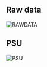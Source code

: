 ## Raw data

![RAWDATA](https://user-images.githubusercontent.com/32161958/87297813-045eef80-c544-11ea-8e40-d6067db3048d.png)

## PSU

![PSU](https://user-images.githubusercontent.com/32161958/87297644-bcd86380-c543-11ea-9786-0f8564b475fb.gif)
